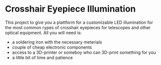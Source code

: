 # Crosshair Eyepiece Illumination
This project to give you a plattform for a customizable LED illumination for the most common rypes of crosshair eyepieces for telescopes and other optical equipment.
All you will need is:
* a soldering iron with the  necessary meterials
* couple of cheap electronic components
* access to a 3D-printer or someboy who can 3D-print something for you
* a little bit of time and patience